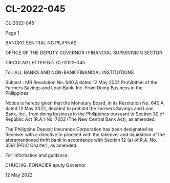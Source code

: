 # CL-2022-045

CL-2022-045

Page 1

BANGKO SENTRAL NG PILIPINAS

OFFICE OF THE DEPUTY GOVERNOR I FINANCIAL SUPERVISION SECTOR

CIRCULAR LETTER NO. CL-2022-045

To : ALL BANKS AND NON-BANK FINANCIAL INSTITUTIONS

Subject : MB Resolution No. 640.A dated 12 May 2022 Prohibition of the Farmers Savings and Loan Bank, Inc. From Doing Business in the Philippines

Notice is hereby given that the Monetary Board, in its Resolution No. 640.A dated 12 May 2022, decided to prohibit the Farmers Savings and Loan Bank, Inc., from doing business in the Philippines pursuant to Section 30 of Republic Act (R.A.) No. 7653 (The New Central Bank Act), as amended.

The Philippine Deposit Insurance Corporation has been designated as Receiver with a directive to proceed with the takeover and liquidation of the aforementioned thrift bank in accordance with Section 12 (a) of R.A. No. 3591 (PDIC Charter), as amended.

For information and guidance.

CHUCHIG. FONACIER eputy Governor

12 May 2022